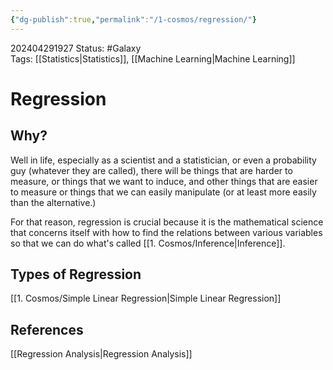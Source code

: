 ```yaml
---
{"dg-publish":true,"permalink":"/1-cosmos/regression/"}
---
```


202404291927
Status: #Galaxy  
Tags: [[Statistics\|Statistics]], [[Machine Learning\|Machine Learning]]
# Regression
## Why?
Well in life, especially as a scientist and a statistician, or even a probability guy (whatever they are called), there will be things that are harder to measure, or things that we want to induce, and other things that are easier to measure or things that we can easily manipulate (or at least more easily than the alternative.) 

For that reason, regression is crucial because it is the mathematical science that concerns itself with how to find the relations between various variables so that we can do what's called [[1. Cosmos/Inference\|Inference]].

## Types of Regression
[[1. Cosmos/Simple Linear Regression\|Simple Linear Regression]]


## References
[[Regression Analysis\|Regression Analysis]]